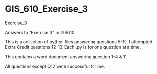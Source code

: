 # GIS_610_Exercise_3
Exercise_3

Answers to "Exercise 3" in GIS610

This is a collection of python files answering questions 5-10.
I attempted Extra Credit questions 12-13.
Each .py is for one question at a time.

This contains a word document answering question 1-4 & 11.

All questions except Q12 were successful for me.
